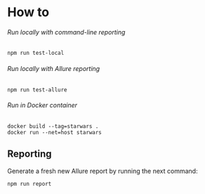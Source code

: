 # How to
###### Run locally with command-line reporting
```
npm run test-local
```
###### Run locally with Allure reporting
```
npm run test-allure
```
###### Run in Docker container
```
docker build --tag=starwars .
docker run --net=host starwars
```

## Reporting
Generate a fresh new Allure report by running the next command:
```
npm run report
```
